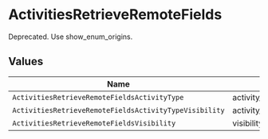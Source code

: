 # ActivitiesRetrieveRemoteFields

Deprecated. Use show_enum_origins.


## Values

| Name                                                   | Value                                                  |
| ------------------------------------------------------ | ------------------------------------------------------ |
| `ActivitiesRetrieveRemoteFieldsActivityType`           | activity_type                                          |
| `ActivitiesRetrieveRemoteFieldsActivityTypeVisibility` | activity_type,visibility                               |
| `ActivitiesRetrieveRemoteFieldsVisibility`             | visibility                                             |